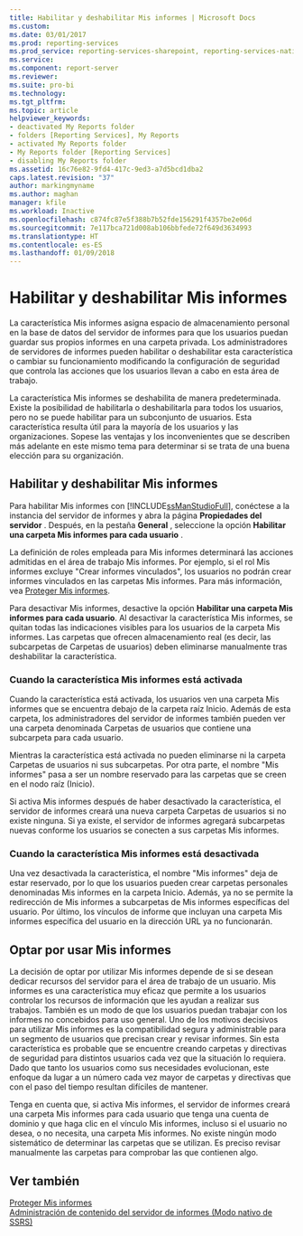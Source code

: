 ```yaml
---
title: Habilitar y deshabilitar Mis informes | Microsoft Docs
ms.custom: 
ms.date: 03/01/2017
ms.prod: reporting-services
ms.prod_service: reporting-services-sharepoint, reporting-services-native
ms.service: 
ms.component: report-server
ms.reviewer: 
ms.suite: pro-bi
ms.technology: 
ms.tgt_pltfrm: 
ms.topic: article
helpviewer_keywords:
- deactivated My Reports folder
- folders [Reporting Services], My Reports
- activated My Reports folder
- My Reports folder [Reporting Services]
- disabling My Reports folder
ms.assetid: 16c76e82-9fd4-417c-9ed3-a7d5bcd1dba2
caps.latest.revision: "37"
author: markingmyname
ms.author: maghan
manager: kfile
ms.workload: Inactive
ms.openlocfilehash: c874fc87e5f388b7b52fde156291f4357be2e06d
ms.sourcegitcommit: 7e117bca721d008ab106bbfede72f649d3634993
ms.translationtype: HT
ms.contentlocale: es-ES
ms.lasthandoff: 01/09/2018
---
```

# <a name="enable-and-disable-my-reports"></a>Habilitar y deshabilitar Mis informes
  La característica Mis informes asigna espacio de almacenamiento personal en la base de datos del servidor de informes para que los usuarios puedan guardar sus propios informes en una carpeta privada. Los administradores de servidores de informes pueden habilitar o deshabilitar esta característica o cambiar su funcionamiento modificando la configuración de seguridad que controla las acciones que los usuarios llevan a cabo en esta área de trabajo.  
  
 La característica Mis informes se deshabilita de manera predeterminada. Existe la posibilidad de habilitarla o deshabilitarla para todos los usuarios, pero no se puede habilitar para un subconjunto de usuarios. Esta característica resulta útil para la mayoría de los usuarios y las organizaciones. Sopese las ventajas y los inconvenientes que se describen más adelante en este mismo tema para determinar si se trata de una buena elección para su organización.  
  
## <a name="how-to-enable-and-disable-my-reports"></a>Habilitar y deshabilitar Mis informes  
 Para habilitar Mis informes con [!INCLUDE[ssManStudioFull](../../includes/ssmanstudiofull-md.md)], conéctese a la instancia del servidor de informes y abra la página **Propiedades del servidor** . Después, en la pestaña **General** , seleccione la opción **Habilitar una carpeta Mis informes para cada usuario** .  
  
 La definición de roles empleada para Mis informes determinará las acciones admitidas en el área de trabajo Mis informes. Por ejemplo, si el rol Mis informes excluye "Crear informes vinculados", los usuarios no podrán crear informes vinculados en las carpetas Mis informes. Para más información, vea [Proteger Mis informes](../../reporting-services/security/secure-my-reports.md).  
  
 Para desactivar Mis informes, desactive la opción **Habilitar una carpeta Mis informes para cada usuario**. Al desactivar la característica Mis informes, se quitan todas las indicaciones visibles para los usuarios de la carpeta Mis informes. Las carpetas que ofrecen almacenamiento real (es decir, las subcarpetas de Carpetas de usuarios) deben eliminarse manualmente tras deshabilitar la característica.  
  
### <a name="when-my-reports-is-activated"></a>Cuando la característica Mis informes está activada  
 Cuando la característica está activada, los usuarios ven una carpeta Mis informes que se encuentra debajo de la carpeta raíz Inicio. Además de esta carpeta, los administradores del servidor de informes también pueden ver una carpeta denominada Carpetas de usuarios que contiene una subcarpeta para cada usuario.  
  
 Mientras la característica está activada no pueden eliminarse ni la carpeta Carpetas de usuarios ni sus subcarpetas. Por otra parte, el nombre "Mis informes" pasa a ser un nombre reservado para las carpetas que se creen en el nodo raíz (Inicio).  
  
 Si activa Mis informes después de haber desactivado la característica, el servidor de informes creará una nueva carpeta Carpetas de usuarios si no existe ninguna. Si ya existe, el servidor de informes agregará subcarpetas nuevas conforme los usuarios se conecten a sus carpetas Mis informes.  
  
### <a name="when-my-reports-is-deactivated"></a>Cuando la característica Mis informes está desactivada  
 Una vez desactivada la característica, el nombre "Mis informes" deja de estar reservado, por lo que los usuarios pueden crear carpetas personales denominadas Mis informes en la carpeta Inicio. Además, ya no se permite la redirección de Mis informes a subcarpetas de Mis informes específicas del usuario. Por último, los vínculos de informe que incluyan una carpeta Mis informes específica del usuario en la dirección URL ya no funcionarán.  
  
## <a name="choosing-to-use-my-reports"></a>Optar por usar Mis informes  
 La decisión de optar por utilizar Mis informes depende de si se desean dedicar recursos del servidor para el área de trabajo de un usuario. Mis informes es una característica muy eficaz que permite a los usuarios controlar los recursos de información que les ayudan a realizar sus trabajos. También es un modo de que los usuarios puedan trabajar con los informes no concebidos para uso general. Uno de los motivos decisivos para utilizar Mis informes es la compatibilidad segura y administrable para un segmento de usuarios que precisan crear y revisar informes. Sin esta característica es probable que se encuentre creando carpetas y directivas de seguridad para distintos usuarios cada vez que la situación lo requiera. Dado que tanto los usuarios como sus necesidades evolucionan, este enfoque da lugar a un número cada vez mayor de carpetas y directivas que con el paso del tiempo resultan difíciles de mantener.  
  
 Tenga en cuenta que, si activa Mis informes, el servidor de informes creará una carpeta Mis informes para cada usuario que tenga una cuenta de dominio y que haga clic en el vínculo Mis informes, incluso si el usuario no desea, o no necesita, una carpeta Mis informes. No existe ningún modo sistemático de determinar las carpetas que se utilizan. Es preciso revisar manualmente las carpetas para comprobar las que contienen algo.  
  
## <a name="see-also"></a>Ver también  
 [Proteger Mis informes](../../reporting-services/security/secure-my-reports.md)   
 [Administración de contenido del servidor de informes &#40;Modo nativo de SSRS&#41;](../../reporting-services/report-server/report-server-content-management-ssrs-native-mode.md)  
  
  
